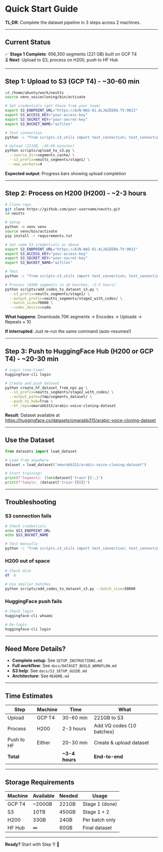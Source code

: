 # Quick Start Guide

**TL;DR**: Complete the dataset pipeline in 3 steps across 2 machines.

---

## Current Status

✅ **Stage 1 Complete**: 656,300 segments (221 GB) built on GCP T4  
⏳ **Next**: Upload to S3, process on H200, push to HF Hub

---

## Step 1: Upload to S3 (GCP T4) - ~30-60 min

```bash
cd /home/ubuntu/work/neutts
source venv_voicecloning/bin/activate

# Set credentials (get these from your team)
export S3_ENDPOINT_URL="https://AJN-NAS-01.ALJAZEERA.TV:9021"
export S3_ACCESS_KEY="your-access-key"
export S3_SECRET_KEY="your-secret-key"
export S3_BUCKET_NAME="aifiles"

# Test connection
python -c "from scripts.s3_utils import test_connection; test_connection()"

# Upload (221GB, ~30-60 minutes)
python scripts/upload_to_s3.py \
  --source_dir=segments_cache/ \
  --s3_prefix=neutts_segments/stage1/ \
  --max_workers=4
```

**Expected output**: Progress bars showing upload completion

---

## Step 2: Process on H200 (H200) - ~2-3 hours

```bash
# Clone repo
git clone https://github.com/your-username/neutts.git
cd neutts

# Setup
python -m venv venv
source venv/bin/activate
pip install -r requirements.txt

# Set same S3 credentials as above
export S3_ENDPOINT_URL="https://AJN-NAS-01.ALJAZEERA.TV:9021"
export S3_ACCESS_KEY="your-access-key"
export S3_SECRET_KEY="your-secret-key"
export S3_BUCKET_NAME="aifiles"

# Test
python -c "from scripts.s3_utils import test_connection; test_connection()"

# Process (656K segments in 10 batches, ~2-3 hours)
python scripts/add_codes_to_dataset_s3.py \
  --s3_prefix=neutts_segments/stage1/ \
  --output_prefix=neutts_segments/stage2_with_codes/ \
  --batch_size=70000 \
  --codec_device=cuda
```

**What happens**: Downloads 70K segments → Encodes → Uploads → Repeats × 10

**If interrupted**: Just re-run the same command (auto-resumes!)

---

## Step 3: Push to HuggingFace Hub (H200 or GCP T4) - ~20-30 min

```bash
# Login (one-time)
huggingface-cli login

# Create and push dataset
python create_hf_dataset_from_npz.py \
  --s3_prefix=neutts_segments/stage2_with_codes/ \
  --output_path=/tmp/segments_dataset/ \
  --push_to_hub=True \
  --hf_repo=omarabb315/arabic-voice-cloning-dataset
```

**Result**: Dataset available at https://huggingface.co/datasets/omarabb315/arabic-voice-cloning-dataset

---

## Use the Dataset

```python
from datasets import load_dataset

# Load from anywhere
dataset = load_dataset("omarabb315/arabic-voice-cloning-dataset")

# Start training!
print(f"Segments: {len(dataset['train']):,}")
print(f"Sample: {dataset['train'][0]}")
```

---

## Troubleshooting

### S3 connection fails
```bash
# Check credentials
echo $S3_ENDPOINT_URL
echo $S3_BUCKET_NAME

# Test manually
python -c "from scripts.s3_utils import test_connection; test_connection()"
```

### H200 out of space
```bash
# Check disk
df -h

# Use smaller batches
python scripts/add_codes_to_dataset_s3.py --batch_size=50000
```

### HuggingFace push fails
```bash
# Check login
huggingface-cli whoami

# Re-login
huggingface-cli login
```

---

## Need More Details?

- **Complete setup**: See `SETUP_INSTRUCTIONS.md`
- **Full workflow**: See `docs/DATASET_BUILD_WORKFLOW.md`
- **S3 help**: See `docs/S3_SETUP_GUIDE.md`
- **Architecture**: See `README.md`

---

## Time Estimates

| Step | Machine | Time | What |
|------|---------|------|------|
| Upload | GCP T4 | 30-60 min | 221GB to S3 |
| Process | H200 | 2-3 hours | Add VQ codes (10 batches) |
| Push to HF | Either | 20-30 min | Create & upload dataset |
| **Total** | | **~3-4 hours** | **End-to-end** |

---

## Storage Requirements

| Machine | Available | Needed | Usage |
|---------|-----------|--------|-------|
| GCP T4 | ~200GB | 221GB | Stage 1 (done) |
| S3 | 10TB | 450GB | Stage 1 + 2 |
| H200 | 33GB | 24GB | Per batch only |
| HF Hub | ∞ | 60GB | Final dataset |

---

**Ready?** Start with Step 1! 🚀

